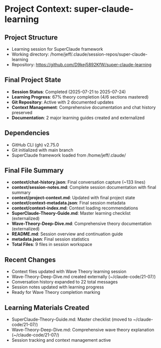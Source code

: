 # Project Context: super-claude-learning

## Project Structure
- Learning session for SuperClaude framework
- Working directory: /home/jeff/.claude/session-repos/super-claude-learning
- Repository: https://github.com/D9kej5892KfW/super-claude-learning

## Final Project State
- **Session Status**: Completed (2025-07-21 to 2025-07-24)
- **Learning Progress**: 67% theory completion (4/6 sections mastered)
- **Git Repository**: Active with 2 documented updates
- **Context Management**: Comprehensive documentation and chat history preserved
- **Documentation**: 2 major learning guides created and externalized

## Dependencies
- GitHub CLI (gh) v2.75.0
- Git initialized with main branch
- SuperClaude framework loaded from /home/jeff/.claude/

## Final File Summary
- **context/chat-history.json**: Final conversation capture (~133 lines)
- **context/session-notes.md**: Complete session documentation with final summary
- **context/project-context.md**: Updated with final project state
- **context/context-metadata.json**: Final session metadata
- **context/context-index.md**: Context loading recommendations
- **SuperClaude-Theory-Guide.md**: Master learning checklist (externalized)
- **Wave-Theory-Deep-Dive.md**: Comprehensive theory documentation (externalized)
- **README.md**: Session overview and continuation guide
- **metadata.json**: Final session statistics
- **Total Files**: 9 files in session workspace

## Recent Changes
- Context files updated with Wave Theory learning session
- Wave-Theory-Deep-Dive.md created externally (~/claude-code/21-07/)
- Conversation history expanded to 22 total messages
- Session notes updated with learning progress
- Ready for Wave Theory completion marking

## Learning Materials Created
- SuperClaude-Theory-Guide.md: Master checklist (moved to ~/claude-code/21-07/)
- Wave-Theory-Deep-Dive.md: Comprehensive wave theory explanation (~/claude-code/21-07/)
- Session tracking and context management active